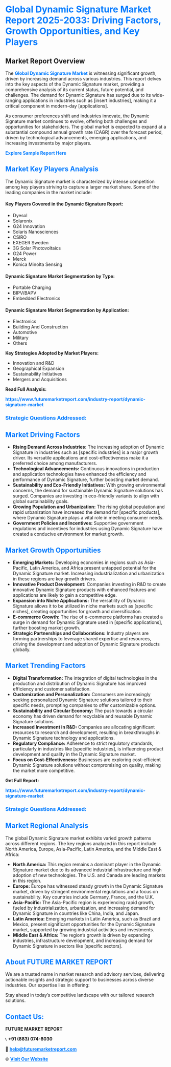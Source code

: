 <h1 style="color: #007BFF;">Global Dynamic Signature Market Report 2025-2033: Driving Factors, Growth Opportunities, and Key Players</h1>

<section id="overview">
<h2>Market Report Overview</h2>
<p>The <a href="https://www.futuremarketreport.com/industry-report/dynamic-signature-market" style="color: #007BFF; text-decoration: none;"><strong>Global Dynamic Signature Market</strong></a> is witnessing significant growth, driven by increasing demand across various industries. This report delves into the key aspects of the Dynamic Signature market, providing a comprehensive analysis of its current status, future potential, and challenges. The demand for Dynamic Signature has surged due to its wide-ranging applications in industries such as [insert industries], making it a critical component in modern-day [applications].</p>
<p>As consumer preferences shift and industries innovate, the Dynamic Signature market continues to evolve, offering both challenges and opportunities for stakeholders. The global market is expected to expand at a substantial compound annual growth rate (CAGR) over the forecast period, driven by technological advancements, emerging applications, and increasing investments by major players.</p>
</section>

<section id="overview">
<p><a href="https://www.futuremarketreport.com/request-sample/reportId=34484" style="color: #007BFF; text-decoration: none;"><strong>Explore Sample Report Here</strong></a></p>
</section>

<section id="key-players">
<h2 style="color: #007BFF;">Market Key Players Analysis</h2>
<p>The Dynamic Signature market is characterized by intense competition among key players striving to capture a larger market share. Some of the leading companies in the market include:</p>
<h4>Key Players Covered in the Dynamic Signature Report:</h4>
<ul><li>Dyesol</li><li>Solaronix</li><li>G24 Innovation</li><li>Solaris Nanosciences</li><li>CSIRO</li><li>EXEGER Sweden</li><li>3G Solar Photovoltaics</li><li>G24 Power</li><li>Merck</li><li>Konica Minolta Sensing</li></ul>
<h4>Dynamic Signature Market Segmentation by Type:</h4>
<ul><li>Portable Charging</li><li>BIPV/BAPV</li><li>Embedded Electronics</li></ul>

<h4>Dynamic Signature Market Segmentation by Application:</h4>
<ul><li>Electronics</li><li>Building And Construction</li><li>Automotive</li><li>Military</li><li>Others</li></ul>
<p><strong>Key Strategies Adopted by Market Players:</strong></p>
<ul>
<li>Innovation and R&D</li>
<li>Geographical Expansion</li>
<li>Sustainability Initiatives</li>
<li>Mergers and Acquisitions</li>
</ul>
</section>

<section>
<p><strong>Read Full Analysis: </strong></p><a href="https://www.futuremarketreport.com/industry-report/dynamic-signature-market" style="color: #007BFF; text-decoration: none;"><strong>https://www.futuremarketreport.com/industry-report/dynamic-signature-market</strong></a>
<h3 style="color: #007BFF;">Strategic Questions Addressed:</h3>
</section>

<section id="driving-factors">
<h2 style="color: #007BFF;">Market Driving Factors</h2>
<ul>
<li><strong>Rising Demand Across Industries:</strong> The increasing adoption of Dynamic Signature in industries such as [specific industries] is a major growth driver. Its versatile applications and cost-effectiveness make it a preferred choice among manufacturers.</li>
<li><strong>Technological Advancements:</strong> Continuous innovations in production and application technologies have enhanced the efficiency and performance of Dynamic Signature, further boosting market demand.</li>
<li><strong>Sustainability and Eco-Friendly Initiatives:</strong> With growing environmental concerns, the demand for sustainable Dynamic Signature solutions has surged. Companies are investing in eco-friendly variants to align with global sustainability goals.</li>
<li><strong>Growing Population and Urbanization:</strong> The rising global population and rapid urbanization have increased the demand for [specific products], where Dynamic Signature plays a vital role in meeting consumer needs.</li>
<li><strong>Government Policies and Incentives:</strong> Supportive government regulations and incentives for industries using Dynamic Signature have created a conducive environment for market growth.</li>
</ul>
</section>

<section id="growth-opportunities">
<h2 style="color: #007BFF;">Market Growth Opportunities</h2>
<ul>
<li><strong>Emerging Markets:</strong> Developing economies in regions such as Asia-Pacific, Latin America, and Africa present untapped potential for the Dynamic Signature market. Increasing industrialization and urbanization in these regions are key growth drivers.</li>
<li><strong>Innovative Product Development:</strong> Companies investing in R&D to create innovative Dynamic Signature products with enhanced features and applications are likely to gain a competitive edge.</li>
<li><strong>Expansion into Niche Applications:</strong> The versatility of Dynamic Signature allows it to be utilized in niche markets such as [specific niches], creating opportunities for growth and diversification.</li>
<li><strong>E-commerce Growth:</strong> The rise of e-commerce platforms has created a surge in demand for Dynamic Signature used in [specific applications], further boosting market growth.</li>
<li><strong>Strategic Partnerships and Collaborations:</strong> Industry players are forming partnerships to leverage shared expertise and resources, driving the development and adoption of Dynamic Signature products globally.</li>
</ul>
</section>

<section id="trending-factors">
<h2 style="color: #007BFF;">Market Trending Factors</h2>
<ul>
<li><strong>Digital Transformation:</strong> The integration of digital technologies in the production and distribution of Dynamic Signature has improved efficiency and customer satisfaction.</li>
<li><strong>Customization and Personalization:</strong> Consumers are increasingly seeking personalized Dynamic Signature solutions tailored to their specific needs, prompting companies to offer customizable options.</li>
<li><strong>Sustainability and Circular Economy:</strong> The push towards a circular economy has driven demand for recyclable and reusable Dynamic Signature solutions.</li>
<li><strong>Increased Investment in R&D:</strong> Companies are allocating significant resources to research and development, resulting in breakthroughs in Dynamic Signature technology and applications.</li>
<li><strong>Regulatory Compliance:</strong> Adherence to strict regulatory standards, particularly in industries like [specific industries], is influencing product development and quality in the Dynamic Signature market.</li>
<li><strong>Focus on Cost-Effectiveness:</strong> Businesses are exploring cost-efficient Dynamic Signature solutions without compromising on quality, making the market more competitive.</li>
</ul>
</section>

<section>
<p><strong>Get Full Report: </strong></p><a href="https://www.futuremarketreport.com/industry-report/dynamic-signature-market" style="color: #007BFF; text-decoration: none;"><strong>https://www.futuremarketreport.com/industry-report/dynamic-signature-market</strong></a>
<h3 style="color: #007BFF;">Strategic Questions Addressed:</h3>
</section>


<section id="regional-analysis">
<h2 style="color: #007BFF;">Market Regional Analysis</h2>
<p>The global Dynamic Signature market exhibits varied growth patterns across different regions. The key regions analyzed in this report include North America, Europe, Asia-Pacific, Latin America, and the Middle East & Africa:</p>
<ul>
<li><strong>North America:</strong> This region remains a dominant player in the Dynamic Signature market due to its advanced industrial infrastructure and high adoption of new technologies. The U.S. and Canada are leading markets in this region.</li>
<li><strong>Europe:</strong> Europe has witnessed steady growth in the Dynamic Signature market, driven by stringent environmental regulations and a focus on sustainability. Key countries include Germany, France, and the U.K.</li>
<li><strong>Asia-Pacific:</strong> The Asia-Pacific region is experiencing rapid growth, fueled by industrialization, urbanization, and increasing demand for Dynamic Signature in countries like China, India, and Japan.</li>
<li><strong>Latin America:</strong> Emerging markets in Latin America, such as Brazil and Mexico, present significant opportunities for the Dynamic Signature market, supported by growing industrial activities and investments.</li>
<li><strong>Middle East & Africa:</strong> The region’s growth is driven by expanding industries, infrastructure development, and increasing demand for Dynamic Signature in sectors like [specific sectors].</li>
</ul>
</section>

<footer>
<h2 style="color: #007BFF;">About FUTURE MARKET REPORT</h2>
<p>We are a trusted name in market research and advisory services, delivering actionable insights and strategic support to businesses across diverse industries. Our expertise lies in offering:</p>

<p>Stay ahead in today’s competitive landscape with our tailored research solutions.</p>

<h2 style="color: #007BFF;">Contact Us:</h2>
<p><strong>FUTURE MARKET REPORT</strong></p>
<p>📞 <strong>+91 (883) 074-8030</strong></p>
<p>📧 <strong><a href="mailto:help@futuremarketreport.com" style="color: #007BFF;">help@futuremarketreport.com</a></strong></p>
<p>🌐 <strong><a href="https://www.futuremarketreport.com/" style="color: #007BFF;">Visit Our Website</a></strong></p>
</footer>